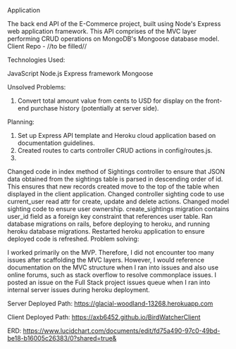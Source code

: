 Application

The back end API of the E-Commerce project, built using Node's Express web application framework. This API comprises of the MVC layer performing CRUD operations on MongoDB's Mongoose database model. Client Repo - //to be filled//

Technologies Used:

JavaScript
Node.js Express framework
Mongoose

Unsolved Problems:
1) Convert total amount value from cents to USD for display on the front-end purchase history (potentially at server side).

Planning:
1) Set up Express API template and Heroku cloud application based on documentation guidelines.
2) Created routes to carts controller CRUD actions in config/routes.js.
3)

Changed code in index method of Sightings controller to ensure that JSON data obtained from the sightings table is parsed in descending order of id. This ensures that new records created move to the top of the table when displayed in the client application.
Changed controller sighting code to use current_user read attr for create, update and delete actions.
Changed model sighting code to ensure user ownership.
create_sightings migration contains user_id field as a foreign key constraint that references user table.
Ran database migrations on rails, before deploying to heroku, and running heroku database migrations. Restarted heroku application to ensure deployed code is refreshed.
Problem solving:

I worked primarily on the MVP. Therefore, I did not encounter too many issues after scaffolding the MVC layers. However, I would reference documentation on the MVC structure when I ran into issues and also use online forums, such as stack overflow to resolve commonplace issues. I posted an issue on the Full Stack project issues queue when I ran into internal server issues during heroku deployment.

Server Deployed Path: https://glacial-woodland-13268.herokuapp.com

Client Deployed Path: https://axb6452.github.io/BirdWatcherClient

ERD: https://www.lucidchart.com/documents/edit/fd75a490-97c0-49bd-be18-b16005c26383/0?shared=true&
